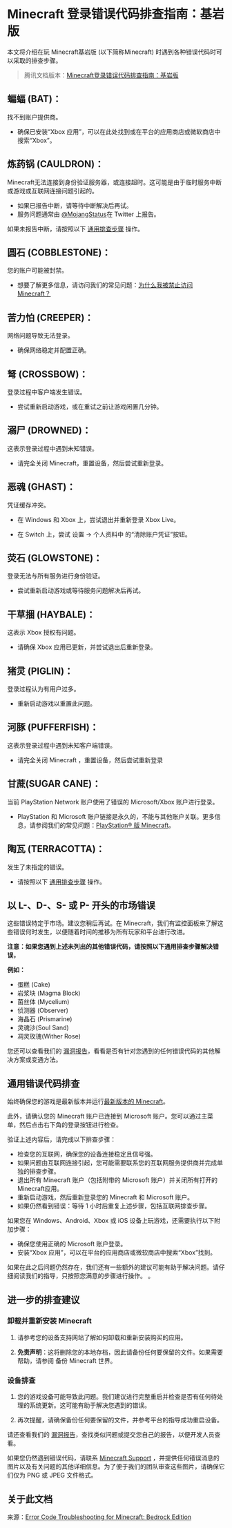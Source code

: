 # Minecraft 登录错误代码排查指南：基岩版

本文将介绍在玩 Minecraft基岩版 (以下简称Minecraft) 时遇到各种错误代码时可以采取的排查步骤。

> 腾讯文档版本：[Minecraft登录错误代码排查指南：基岩版](https://docs.qq.com/doc/DY1htdVJtQ1BMdE5i)

## 蝙蝠 (BAT)：

找不到账户提供商。

- 确保已安装“Xbox 应用”，可以在此处找到或在平台的应用商店或微软商店中搜索“Xbox”。

## 炼药锅 (CAULDRON)：

Minecraft无法连接到身份验证服务器，或连接超时。这可能是由于临时服务中断或游戏或互联网连接问题引起的。

- 如果已报告中断，请等待中断解决后再试。
- 服务问题通常由 [@MojangStatus](https://nam06.safelinks.protection.outlook.com/?url=https%3A%2F%2Fwww.twitter.com%2FMojangStatus&data=04%7C01%7Cv-abjork%40microsoft.com%7C4e562032327147814e7508d9d6122f89%7C72f988bf86f141af91ab2d7cd011db47%7C1%7C0%7C637776195864235828%7CUnknown%7CTWFpbGZsb3d8eyJWIjoiMC4wLjAwMDAiLCJQIjoiV2luMzIiLCJBTiI6Ik1haWwiLCJXVCI6Mn0%3D%7C3000&sdata=Ubeo%2FRZJv5kyXx8fSqamdsVUOjpDo%2BsoD%2FFszd057k0%3D&reserved=0)在 Twitter 上报告。

如果未报告中断，请按照以下 [通用排查步骤](#通用错误代码排查) 操作。

## 圆石 (COBBLESTONE)：

您的账户可能被封禁。

- 想要了解更多信息，请访问我们的常见问题：[为什么我被禁止访问 Minecraft？](https://help.minecraft.net/hc/en-us/articles/4408964729869-Why-Have-I-Been-Banned-from-Minecraft-)

## 苦力怕 (CREEPER)：

网络问题导致无法登录。

- 确保网络稳定并配置正确。

## 弩 (CROSSBOW)：

登录过程中客户端发生错误。

- 尝试重新启动游戏，或在重试之前让游戏闲置几分钟。

## 溺尸 (DROWNED)：

这表示登录过程中遇到未知错误。

- 请完全关闭 Minecraft，重置设备，然后尝试重新登录。

## 恶魂 (GHAST)：

凭证缓存冲突。

- 在 Windows 和 Xbox 上，尝试退出并重新登录 Xbox Live。

- 在 Switch 上，尝试 设置 -> 个人资料中 的“清除账户凭证”按钮。

## 荧石 (GLOWSTONE)：

登录无法与所有服务进行身份验证。

- 尝试重新启动游戏或等待服务问题解决后再试。

## 干草捆 (HAYBALE)：

这表示 Xbox 授权有问题。

- 请确保 Xbox 应用已更新，并尝试退出后重新登录。

## 猪灵 (PIGLIN)：

登录过程认为有用户过多。

- 重新启动游戏以重置此问题。

## 河豚 (PUFFERFISH)：

这表示登录过程中遇到未知客户端错误。

- 请完全关闭 Minecraft ，重置设备，然后尝试重新登录

## 甘蔗(SUGAR CANE)：

当前 PlayStation Network 账户使用了错误的 Microsoft/Xbox 账户进行登录。

- PlayStation 和 Microsoft
  账户链接是永久的，不能与其他账户关联。更多信息，请参阅我们的常见问题：[PlayStation® 版 Minecraft](https://help.minecraft.net/hc/en-us/articles/360037725571-Minecraft-for-PlayStation-4-FAQ)。

## 陶瓦 (TERRACOTTA)：

发生了未指定的错误。

- 请按照以下 [通用排查步骤](#通用错误代码排查) 操作。

## 以 L-、D-、S- 或 P- 开头的市场错误

这些错误特定于市场。建议您稍后再试。在 Minecraft，我们有监控面板来了解这些错误何时发生，以便随着时间的推移为所有玩家和平台进行改进。

**注意：如果您遇到上述未列出的其他错误代码，请按照以下通用排查步骤解决错误，**

**例如：**

- 蛋糕 (Cake)
- 岩浆块 (Magma Block)
- 菌丝体 (Mycelium)
- 侦测器 (Observer)
- 海晶石 (Prismarine)
- 灵魂沙(Soul Sand)
- 凋灵玫瑰(Wither Rose)

您还可以查看我们的 [漏洞报告](https://bugs.mojang.com/secure/Dashboard.jspa)，看看是否有针对您遇到的任何错误代码的其他解决方案或变通方法。

## 通用错误代码排查

始终确保您的游戏是最新版本并运行[最新版本的 Minecraft](https://help.minecraft.net/hc/en-us/articles/4409225939853-Minecraft-Java-Edition-Installation-Issues-FAQ)。

此外，请确认您的 Minecraft 账户已连接到 Microsoft 账户。您可以通过主菜单，然后点击右下角的登录按钮进行检查。

验证上述内容后，请完成以下排查步骤：

- 检查您的互联网，确保您的设备连接稳定且信号强。
- 如果问题由互联网连接引起，您可能需要联系您的互联网服务提供商并完成单独的排查步骤。
- 退出所有 Minecraft 账户（包括附带的 Microsoft 账户）并关闭所有打开的 Minecraft应用。
- 重新启动游戏，然后重新登录您的 Minecraft 和 Microsoft 账户。
- 如果仍然看到错误：等待 1 小时后重复上述步骤，包括互联网排查步骤。

如果您在 Windows、Android、Xbox 或 iOS 设备上玩游戏，还需要执行以下附加步骤：

- 确保您使用正确的 Microsoft 账户登录。
- 安装“Xbox 应用”，可以在平台的应用商店或微软商店中搜索“Xbox”找到。

如果在此之后问题仍然存在，我们还有一些额外的建议可能有助于解决问题。请仔细阅读我们的指导，只按照您满意的步骤进行操作。 。

## 进一步的排查建议

### 卸载并重新安装 Minecraft

1. 请参考您的设备支持网站了解如何卸载和重新安装购买的应用。

2. **免责声明**：这将删除您的本地存档，因此请备份任何要保留的文件。如果需要帮助，请参阅 备份 Minecraft 世界。

### 设备排查

1. 您的游戏设备可能导致此问题。我们建议进行完整重启并检查是否有任何待处理的系统更新。这可能有助于解决您遇到的错误。

2. 再次提醒，请确保备份任何要保留的文件，并参考平台的指导成功重启设备。

请还查看我们的 [漏洞报告](https://bugs.mojang.com/secure/Dashboard.jspa)，查找类似问题或提交您自己的报告，以便开发人员查看。

如果您仍然遇到错误代码，请联系 [Minecraft Support](https://aka.ms/Minecraft-Support)
，并提供任何错误消息的图片以及有关问题的其他详细信息。为了便于我们的团队审查这些图片，请确保它们仅为
PNG 或 JPEG 文件格式。

## 关于此文档

来源：[Error Code Troubleshooting for Minecraft: Bedrock Edition](https://help.minecraft.net/hc/en-us/articles/4404016313741)



